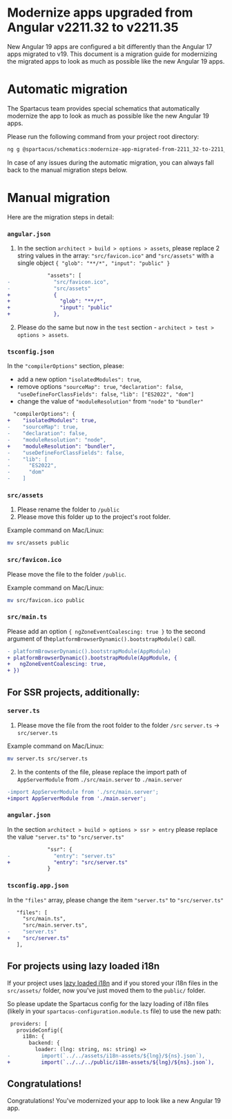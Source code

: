 # Modernize apps upgraded from Angular v2211.32 to v2211.35

New Angular 19 apps are configured a bit differently than the Angular 17 apps migrated to v19. This document is a migration guide for modernizing the migrated apps to look as much as possible like the new Angular 19 apps.

# Automatic migration

The Spartacus team provides special schematics that automatically modernize the app to look as much as possible like the new Angular 19 apps.

Please run the following command from your project root directory:

```bash
ng g @spartacus/schematics:modernize-app-migrated-from-2211_32-to-2211_35
```

In case of any issues during the automatic migration, you can always fall back to the manual migration steps below.

# Manual migration

Here are the migration steps in detail:

### `angular.json`

1. In the section `architect > build > options > assets`, please replace 2 string values in the array: `"src/favicon.ico"` and `"src/assets"` with a single object `{ "glob": "**/*", "input": "public" }`

```diff
             "assets": [
-              "src/favicon.ico",
-              "src/assets"
+              {
+                "glob": "**/*",
+                "input": "public"
+              },
```

2. Please do the same but now in the `test` section - `architect > test > options > assets`.


### `tsconfig.json`

In the `"compilerOptions"` section, please:

- add a new option `"isolatedModules": true`, 
- remove options `"sourceMap": true`, `"declaration": false`, `"useDefineForClassFields": false`, `"lib": ["ES2022", "dom"]`
- change the value of `"moduleResolution"` from `"node"` to `"bundler"`

```diff
  "compilerOptions": {
+    "isolatedModules": true,
-    "sourceMap": true,
-    "declaration": false,
-    "moduleResolution": "node",
+    "moduleResolution": "bundler",
-    "useDefineForClassFields": false,
-    "lib": [
-      "ES2022",
-      "dom"
-    ]
```


### `src/assets`

1. Please rename the folder to `/public`
2. Please move this folder up to the project's root folder.

Example command on Mac/Linux:

```bash
mv src/assets public
```

### `src/favicon.ico`

Please move the file to the folder `/public`.

Example command on Mac/Linux:

```bash
mv src/favicon.ico public
```

### `src/main.ts`

Please add an option `{ ngZoneEventCoalescing: true }` to the second argument of the`platformBrowserDynamic().bootstrapModule()` call.

```diff
- platformBrowserDynamic().bootstrapModule(AppModule)
+ platformBrowserDynamic().bootstrapModule(AppModule, {
+   ngZoneEventCoalescing: true,
+ })
```

## For SSR projects, additionally:

### `server.ts`

1. Please move the file from the root folder to the folder `/src`
   `server.ts` -> `src/server.ts`

Example command on Mac/Linux:

```bash
mv server.ts src/server.ts
```

2. In the contents of the file, please replace the import path of `AppServerModule` from `./src/main.server` to `./main.server`

```diff
-import AppServerModule from './src/main.server';
+import AppServerModule from './main.server';
```


### `angular.json`

In the section `architect > build > options > ssr > entry` please replace the value `"server.ts"` to `"src/server.ts"`

```diff
             "ssr": {
-              "entry": "server.ts"
+              "entry": "src/server.ts"
             }
```

### `tsconfig.app.json`

In the `"files"` array, please change the item `"server.ts"` to `"src/server.ts"`

```diff
   "files": [
     "src/main.ts",
     "src/main.server.ts",
-    "server.ts"
+    "src/server.ts"
   ],
```

## For projects using lazy loaded i18n

If your project uses [lazy loaded i18n](https://help.sap.com/docs/SAP_COMMERCE_COMPOSABLE_STOREFRONT/eaef8c61b6d9477daf75bff9ac1b7eb4/775e61ed219c4999852d43be5244e94a.html?q=i18n#lazy-loading) and if you stored your i18n files in the `src/assets/` folder, now you've just moved them to the `public/` folder.

So please update the Spartacus config for the lazy loading of i18n files (likely in your `spartacus-configuration.module.ts` file) to use the new path:

```diff
 providers: [
   provideConfig({
     i18n: {
       backend: {
         loader: (lng: string, ns: string) =>
-          import(`../../assets/i18n-assets/${lng}/${ns}.json`),
+          import(`../../../public/i18n-assets/${lng}/${ns}.json`),
```

## Congratulations!

Congratulations! You've modernized your app to look like a new Angular 19 app.
